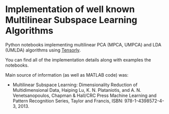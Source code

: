 # Implementation of well known Multilinear Subspace Learning Algorithms

Python notebooks implementing multilinear PCA (MPCA, UMPCA) and LDA (UMLDA) algorithms using [Tensorly](http://tensorly.org/stable/index.html).

You can find all of the implementation details along with examples the notebooks.

Main source of information (as well as MATLAB code) was:
* Multilinear Subspace Learning: Dimensionality Reduction of Multidimensional Data, Haiping Lu, K. N. Plataniotis, and A. N. Venetsanopoulos, Chapman & Hall/CRC Press Machine Learning and Pattern Recognition Series, Taylor and Francis, ISBN: 978-1-4398572-4-3, 2013.